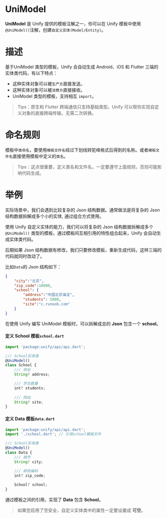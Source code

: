 
# UniModel
**UniModel** 是 Unify 提供的模板注解之一，你可以在 Unify 模板中使用`@UniModel()`注解，创建`自定义实体(Model/Entity)`。

# 描述
基于UniModel 类型的模板，Unify 会自动生成 Android、iOS 和 Flutter 三端的实体类代码，有以下特点：

* 这种实体对象可以被`生产方`直接发送。
* 这种实体对象可以被`消费方`直接接收。
* UniModel 类型的模板，支持相互 `import`。

> Tips：原生和 Flutter 跨端通信只支持基础类型。Unify 可以帮你实现自定义对象的直接跨端传输，无需二次转换。

# 命名规则
模板中`类命名`，要使用`模板文件名`经过下划线转驼峰格式后得到的名称。或者`模板文件名`直接使用模板中定义的`类名`。
>Tips：这点很重要，定义类名和文件名，一定要遵守上面规则，否则可能影响代码生成。

# 举例
实际场景中，我们会遇到比较复杂的 Json 结构数据。通常做法是将复杂的 Json 结构数据拆解成多个小的实体, 通过组合方式使用。

使用 Unify 自定义实体的能力，我们可以将复杂的 Json 结构数据拆解成多个 `@UniModel()` 类型的模板，通过模板间互相引用的特性组合起来，Unify 会自动生成实体类代码。

后期如果 Json 结构数据有修改，我们只要修改模板，重新生成代码，这样三端的代码就同时改动了。

比如`Data`的 Json 结构如下：

```json
{
    "city":"北京",
    "zip_code":10000,
    "school": {
        "address":"中国北京海淀",
        "students": 5000,
        "site":"c.runoob.com"
    }
}
```

在使用 Unify 编写 UniModel 模板时，可以拆解成总的 **Json** 包含一个 **school**。

#### 定义 **School** 模板`school.dart`

```javascript
import 'package:unify/api/api.dart';

/// School实体类
@UniModel()
class School {
    /// 地址
    String? address;

    /// 学生数量
    int? students;
    
    /// 网站
    String? site;
}
```

#### 定义 **Data** 模板`data.dart`

```javascript
import 'package:unify/api/api.dart';
import './school.dart'; // 引用school模板文件

/// School实体类
@UniModel()
class Data {
    /// 城市
    String? city;

    /// 邮政编码
    int? zip_code;
    
    School? school;
}
```

通过模板之间的引用，实现了 **Data** 包含 **School**。

>如果您启用了空安全，自定义实体类中的属性一定要设置成 **可空**。
